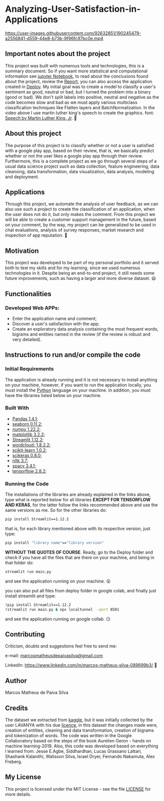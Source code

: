 # Analyzing-User-Satisfaction-in-Applications

https://user-images.githubusercontent.com/92632851/190245479-a2556841-d559-44e8-b73b-9f96fc97bc0e.mp4

## Important notes about the project

This project was built with numerous tools and technologies, this is a summary document. So if you want more statistical and computational information see [jupyter Notebook](https://github.com/M-MSilva/Analyzing-User-Satisfaction-in-Applications---end_to_end_project/blob/main/jupyterNotebook/Analyzing_User_Satisfaction_in_ApplicationsNotebook.ipynb), to read about the conclusions found about the project, review the [Report](https://github.com/M-MSilva/Analyzing-User-Satisfaction-in-Applications---end_to_end_project/blob/main/Report/Report_Sentiment_Analysis__Marcos_Matheus.pdf), you can also access the application created in [Deploy](https://github.com/M-MSilva/Analyzing-User-Satisfaction-in-Applications---end_to_end_project/tree/main/Deploy ). My initial goal was to create a model to classify a user's sentiment as good, neutral or bad, but I turned the problem into a binary (good or bad). We don't split labels into positive, neutral and negative as the code becomes slow and bad as we must apply various multiclass classification techniques like Flatten layers and BatchNormalization. In the video above I use martin luther king's speech to create the graphics. font: [Speech by Martin Luther King, Jr](https://www.americanrhetoric.com/speeches/mlkihaveadream.htm). :hugs:

## About this project

The purpose of this project is to classify whether or not a user is satisfied with a google play app, based on their review, that is, we basically predict whether or not the user likes a google play app through their review. Furthermore, this is a complete project as we go through several steps of a usual data science project such as data collection, feature engineering, data cleansing, data transformation, data visualization, data analysis, modeling and deployment.

## Applications 

Through this project, we automate the analysis of user feedback, as we can also use such a project to create the classification of an application, when the user does not do it, but only makes the comment. From this project we will be able to create a customer support management in the future, based on your comment, by the way, my project can be generalized to be used in chat evaluations, analysis of survey responses, market research and inspection of app reputation. :call_me_hand:

## Motivation
This project was developed to be part of my personal portfolio and it served both to test my skills and for my learning, since we used numerous technologies in it. Despite being an end-to-end project, it still needs some future improvements, such as having a larger and more diverse dataset. :smiley:

## Functionalities

### Developed Web APPs:

* Enter the application name and comment;
* Discover a user's satisfaction with the app;
* Create an exploratory data analysis containing the most frequent words, bigrams and entities named in the review (if the review is robust and very detailed).



## Instructions to run and/or compile the code

### Initial Requirements

The application is already running and it is not necessary to install anything on your machine, however, if you want to run the application locally, you must install the  [Python](https://www.python.org/downloads/release/python-390/) language on your machine. In addition, you must have the libraries listed below on your machine.

### Built With

* [Pandas 1.4.1](https://pypi.org/project/pandas/1.4.1/);
* [seaborn 0.11.2](https://pypi.org/project/seaborn/0.11.2/);
* [numpy 1.22.2](https://pypi.org/project/numpy/1.22.2/);
* [matplotlib 3.2.2](https://pypi.org/project/matplotlib/3.2.2/);
* [Streamlit 1.12.2](https://pypi.org/project/streamlit/1.12.2/);
* [wordcloud: 1.8.2.2](https://pypi.org/project/matplotlib/1.8.2.2);
* [scikit-learn 1.0.2](https://pypi.org/project/scikit-learn/1.0.2);
* [scikeras 0.8.0](https://pypi.org/project/scikeras/0.8.0/);
* [nltk 3.7](https://pypi.org/project/nltk/3.7/);
* [spacy 3.4.1](https://pypi.org/project/spacy/3.4.1/);
* [tensorflow 2.8.2](https://www.tensorflow.org/install?hl=pt-br);


### Running the Code


The installations of the libraries are already explained in the links above, type what is reported below for all libraries **EXCEPT FOR TENSORFLOW AND KERAS**, for the latter follow the links recommended above and use the same versions as me. So for the other libraries do:

```bash
pip install Streamlit==1.12.2
```
that is, for each library mentioned above with its respective version, just type:

```bash
pip install "library name"=="library version"
```
**WITHOUT THE QUOTES OF COURSE**. Ready, go to the Deploy folder and check if you have all the files that are there on your machine, and being in that folder do:

```bash
streamlit run main.py
```

and see the application running on your machine. :open_mouth:

you can also put all files from deploy folder in google colab, and finally just install streamlit and type:
```bash
!pip install Streamlit==1.12.2
!streamlit run main.py & npx localtunnel --port 8501
```

and see the application running on google collab. :smirk: 


## Contributing

Criticism, doubts and suggestions feel free to send me:

e-mail: marcosmatheusdepaivasilva@gmail.com

LinkedIn: https://www.linkedin.com/in/marcos-matheus-silva-089699b3/ :hugs:

## Author

Marcos Matheus de Paiva Silva

## Credits

The dataset we extracted from [kaggle](https://www.kaggle.com/datasets/lava18/google-play-store-apps), but it was initially collected by the user LAVANYA with his due [licence](https://creativecommons.org/licenses/by/3.0/), in this dataset the changes made were, creation of entities, cleaning and data transformation, creation of bigrams and tokenization of words. The code was written in the Google Collaboratory based on the steps of the book Aurelien Geron - hands on machine learning-2019. Also, this code was developed based on everything I learned from: Jesse E.Agbe, Siddhardhan, Lucas Grassano Lattari, Shashank Kalanithi, Walisson Silva, Israel Dryer, Fernando Nakamuta, Alex Freberg.


## My License

This project is licensed under the MIT License - see the file [LICENSE](LICENSE) for more details.

